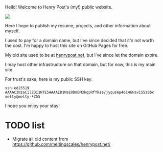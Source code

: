 Hello! Welcome to Henry Post's (my!) public website.

![](/static/headshot.png)

Here I hope to publish my resume, projects, and other information about myself.

I used to pay for a domain name, but I've since decided that it's not worth the cost. I'm happy to host this site on GitHub Pages for free.

My old site used to be at [henrypost.net](https://henrypost.net), but I've since let the domain expire.

I may host other infrastructure on that domain, but for now, this is my main site.

For trust's sake, here is my public SSH key:

```
ssh-ed25519 AAAAC3NzaC1lZDI1NTE5AAAAID1MsERDmBM3kqpRfYkse/jyqusAp4614GHavi55z8bc melty@melty-FZ55
```

I hope you enjoy your stay!


# TODO list

- Migrate all old content from https://github.com/meltingscales/henrypost.net/